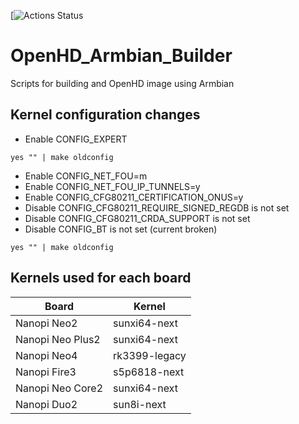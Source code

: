 [![Actions Status](https://github.com/webbbn/OpenHD_Armbian_Builder/workflows/all-images/badge.svg)

# OpenHD_Armbian_Builder
Scripts for building and OpenHD image using Armbian

## Kernel configuration changes

- Enable CONFIG_EXPERT

~~~
yes "" | make oldconfig
~~~

- Enable CONFIG_NET_FOU=m
- Enable CONFIG_NET_FOU_IP_TUNNELS=y
- Enable CONFIG_CFG80211_CERTIFICATION_ONUS=y
- Disable CONFIG_CFG80211_REQUIRE_SIGNED_REGDB is not set
- Disable CONFIG_CFG80211_CRDA_SUPPORT is not set
- Disable CONFIG_BT is not set (current broken)

~~~
yes "" | make oldconfig
~~~

## Kernels used for each board

| Board | Kernel |
|---|---|
| Nanopi Neo2 | sunxi64-next |
| Nanopi Neo Plus2 | sunxi64-next |
| Nanopi Neo4 | rk3399-legacy |
| Nanopi Fire3 | s5p6818-next |
| Nanopi Neo Core2 | sunxi64-next |
| Nanopi Duo2 | sun8i-next |
